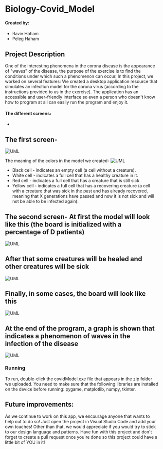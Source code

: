 # Biology-Covid_Model

#### Created by:
- Raviv Haham
- Peleg Haham

Project Description
-
One of the interesting phenomena in the corona disease is the appearance of "waves" of the disease, the purpose of the exercise is to find the conditions under which such a phenomenon can occur.
In this project, we worked on several features:
We created a desktop application resource that simulates an infection model for the corona virus (according to the instructions provided to us in the exercise).
The application has an accessible and user-friendly interface so even a person who doesn't know how to program at all can easily run the program and enjoy it.


#### The different screens:
-
The first screen-
-
![UML](https://imgur.com/W2JYspE.png)

The meaning of the colors in the model we created-
![UML](https://imgur.com/B4gpUN5.png)
- Black cell - indicates an empty cell (a cell without a creature).
- White cell - indicates a full cell that has a healthy creature in it.
- Red cell - indicates a full cell that has a creature that is still sick.
- Yellow cell - indicates a full cell that has a recovering creature (a cell with a creature that was sick in the past and has already recovered, meaning that X generations have passed and now it is not sick and will not be able to be infected again).

The second screen-
At first the model will look like this (the board is initialized with a percentage of D patients)
-
![UML](https://imgur.com/uVihqpr.png)

After that some creatures will be healed and other creatures will be sick
-
![UML](https://imgur.com/m1jHcpo.png)

Finally, in some cases, the board will look like this
-
![UML](https://imgur.com/KyhnEiF.png)

At the end of the program, a graph is shown that indicates a phenomenon of waves in the infection of the disease
-
![UML](https://imgur.com/1AdvLyv.png)



### Running
To run, double-click the covidModel.exe file that appears in the zip folder we uploaded.
You need to make sure that the following libraries are installed on the device before running:
pygame, matplotlib, numpy, tkinter.


## Future improvements:

As we continue to work on this app, we encourage anyone that wants to help out to do so!
Just open the project in Visual Studio Code and add your own touches!
Other than that, we would appreciate if you would try to stick to our design language and patterns.
Have fun with this project and don't forget to create a pull request once you're done so this project could have a little bit of YOU in it!
